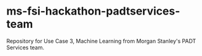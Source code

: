 # ms-fsi-hackathon-padtservices-team
Repository for Use Case 3, Machine Learning from Morgan Stanley's PADT Services team. 
